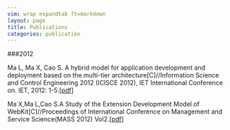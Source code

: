 ```yaml
---
vim: wrap expandtab ft=markdown
layout: page
title: Publications
categories: publication
---
```

###2012

Ma L, Ma X, Cao S. A hybrid model for application development and deployment based on the multi-tier architecture[C]//Information Science and Control Engineering 2012 (ICISCE 2012), IET International Conference on. IET, 2012: 1-5.[[pdf](pdf/2012b.pdf)]

Ma X,Ma L,Cao S.A Study of the Extension Development Model of WebKit[C]//Proceedings of International Conference on Management and Service Science(MASS 2012) Vol2.[[pdf](pdf/2012a.pdf)]




